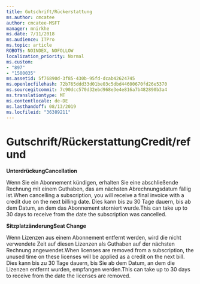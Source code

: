 ```yaml
---
title: Gutschrift/Rückerstattung
ms.author: cmcatee
author: cmcatee-MSFT
manager: mnirkhe
ms.date: 7/11/2018
ms.audience: ITPro
ms.topic: article
ROBOTS: NOINDEX, NOFOLLOW
localization_priority: Normal
ms.custom:
- "897"
- "1500035"
ms.assetid: 5f76890d-3f85-430b-95fd-dcab42624745
ms.openlocfilehash: 72b765ddd33d01be03c5dbd44600670fd26e5370
ms.sourcegitcommit: 7c90dcc570d32ebd968e3e4e816a7b482890b3a4
ms.translationtype: MT
ms.contentlocale: de-DE
ms.lasthandoff: 08/13/2019
ms.locfileid: "36389211"
---
```

# <a name="creditrefund"></a><span data-ttu-id="9576c-102">Gutschrift/Rückerstattung</span><span class="sxs-lookup"><span data-stu-id="9576c-102">Credit/refund</span></span>

<span data-ttu-id="9576c-103">**Unterdrückung**</span><span class="sxs-lookup"><span data-stu-id="9576c-103">**Cancellation**</span></span>
  
<span data-ttu-id="9576c-104">Wenn Sie ein Abonnement kündigen, erhalten Sie eine abschließende Rechnung mit einem Guthaben, das am nächsten Abrechnungsdatum fällig ist.</span><span class="sxs-lookup"><span data-stu-id="9576c-104">When cancelling a subscription, you will receive a final invoice with a credit due on the next billing date.</span></span> <span data-ttu-id="9576c-105">Dies kann bis zu 30 Tage dauern, bis ab dem Datum, an dem das Abonnement storniert wurde.</span><span class="sxs-lookup"><span data-stu-id="9576c-105">This can take up to 30 days to receive from the date the subscription was cancelled.</span></span>
  
<span data-ttu-id="9576c-106">**Sitzplatzänderung**</span><span class="sxs-lookup"><span data-stu-id="9576c-106">**Seat Change**</span></span>
  
<span data-ttu-id="9576c-107">Wenn Lizenzen aus einem Abonnement entfernt werden, wird die nicht verwendete Zeit auf diesen Lizenzen als Guthaben auf der nächsten Rechnung angewendet.</span><span class="sxs-lookup"><span data-stu-id="9576c-107">When licenses are removed from a subscription, the unused time on these licenses will be applied as a credit on the next bill.</span></span> <span data-ttu-id="9576c-108">Dies kann bis zu 30 Tage dauern, bis Sie ab dem Datum, an dem die Lizenzen entfernt wurden, empfangen werden.</span><span class="sxs-lookup"><span data-stu-id="9576c-108">This can take up to 30 days to receive from the date the licenses are removed.</span></span>